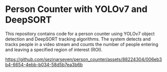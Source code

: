 # Person Counter with YOLOv7 and DeepSORT
This repository contains code for a person counter using YOLOv7 object detection and DeepSORT tracking algorithms. The system detects and tracks people in a video stream and counts the number of people entering and leaving a specified region of interest (ROI).

https://github.com/sezinarseven/person_counter/assets/88224304/006eb3b4-6654-4ebb-b034-58d5b7ea3b6b
